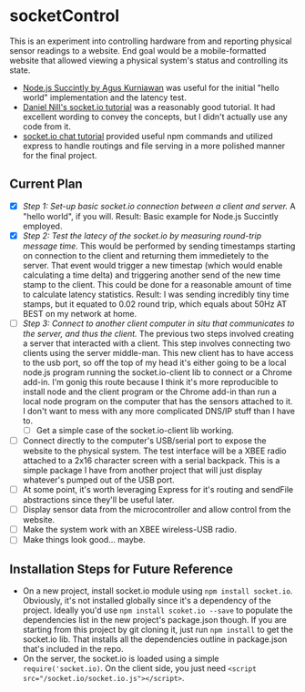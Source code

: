 socketControl
=============

This is an experiment into controlling hardware from and reporting physical sensor readings to a website. End goal would be a mobile-formatted website that allowed viewing a physical system's status and controlling its state.

+ [Node.js Succintly by Agus Kurniawan](https://www.syncfusion.com/resources/techportal/ebooks/nodejs) was useful for the initial "hello world" implementation and the latency test.
+ [Daniel Nill's socket.io tutorial](http://danielnill.com/nodejs-tutorial-with-socketio/) was a reasonably good tutorial. It had excellent wording to convey the concepts, but I didn't actually use any code from it.
+ [socket.io chat tutorial](http://socket.io/get-started/chat/) provided useful npm commands and utilized express to handle  routings and file serving in a more polished manner for the final project.

## Current Plan ##

+ [X] *Step 1: Set-up basic socket.io connection between a client and server.* A "hello world", if you will. Result: Basic example for Node.js Succintly employed.
+ [X] *Step 2: Test the latecy of the socket.io by measuring round-trip message time.* This would be performed by sending timestamps starting on connection to the client and returning them immedietely to the server. That event would trigger a new timestap (which would enable calculating a time delta) and triggering another send of the new time stamp to the client. This could be done for a reasonable amount of time to calculate latency statistics. Result: I was sending incredibly tiny time stamps, but it equated to 0.02 round trip, which equals about 50Hz AT BEST on my network at home.
+ [ ] *Step 3: Connect to another client computer in situ that communicates to the server, and thus the client.* The previous two steps involved creating a server that interacted with a client. This step involves connecting two clients using the server middle-man. This new client has to have access to the usb port, so off the top of my head it's either going to be a local node.js program running the socket.io-client lib to connect or a Chrome add-in. I'm gonig this route because I think it's more reproducible to install node and the client program or the Chrome add-in than run a local node program on the computer that has the sensors attached to it. I don't want to mess with any more complicated DNS/IP stuff than I have to.
  + [ ] Get a simple case of the socket.io-client lib working.
+ [ ] Connect directly to the computer's USB/serial port to expose the website to the physical system. The test interface will be a XBEE radio attached to a 2x16 character screen with a serial backpack. This is a simple package I have from another project that will just display whatever's pumped out of the USB port.
+ [ ] At some point, it's worth leveraging Express for it's routing and sendFile abstractions since they'll be useful later.
+ [ ] Display sensor data from the microcontroller and allow control from the website.
+ [ ] Make the system work with an XBEE wireless-USB radio.
+ [ ] Make things look good... maybe.

## Installation Steps for Future Reference ##

+ On a new project, install socket.io module using `npm install socket.io`. Obviously, it's not installed globally since it's a dependency of the project. Ideally you'd use `npm install scoket.io --save` to populate the dependencies list in the new project's package.json though. If you are starting from this project by git cloning it, just run `npm install` to get the socket.io lib. That installs all the dependencies outline in package.json that's included in the repo.
+ On the server, the socket.io is loaded using a simple `require('socket.io)`. On the client side, you just need `<script src="/socket.io/socket.io.js"></script>`.
